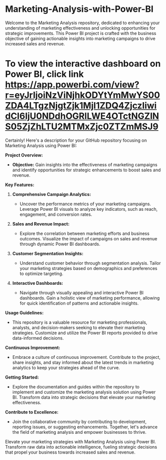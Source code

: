 # Marketing-Analysis-with-Power-BI
Welcome to the Marketing Analysis repository, dedicated to enhancing your understanding of marketing effectiveness and unlocking opportunities for strategic improvements. This Power BI project is crafted with the business objective of gaining actionable insights into marketing campaigns to drive increased sales and revenue.
# To view the interactive dashboard on Power BI, click link https://app.powerbi.com/view?r=eyJrIjoiNzViNjhkODYtYmMwYS00ZDA4LTgzNjgtZjk1MjI1ZDQ4ZjczIiwidCI6IjU0NDdhOGRlLWE4OTctNGZlNS05ZjZhLTU2MTMxZjc0ZTZmMSJ9 
Certainly! Here's a description for your GitHub repository focusing on Marketing Analysis using Power BI:


**Project Overview:**
- **Objective:** Gain insights into the effectiveness of marketing campaigns and identify opportunities for strategic enhancements to boost sales and revenue.

**Key Features:**
1. **Comprehensive Campaign Analytics:**
   - Uncover the performance metrics of your marketing campaigns. Leverage Power BI visuals to analyze key indicators, such as reach, engagement, and conversion rates.

2. **Sales and Revenue Impact:**
   - Explore the correlation between marketing efforts and business outcomes. Visualize the impact of campaigns on sales and revenue through dynamic Power BI dashboards.

3. **Customer Segmentation Insights:**
   - Understand customer behavior through segmentation analysis. Tailor your marketing strategies based on demographics and preferences to optimize targeting.

4. **Interactive Dashboards:**
   - Navigate through visually appealing and interactive Power BI dashboards. Gain a holistic view of marketing performance, allowing for quick identification of patterns and actionable insights.

**Usage Guidelines:**
- This repository is a valuable resource for marketing professionals, analysts, and decision-makers seeking to elevate their marketing strategies. Customize and utilize the Power BI reports provided to drive data-informed decisions.

**Continuous Improvement:**
- Embrace a culture of continuous improvement. Contribute to the project, share insights, and stay informed about the latest trends in marketing analytics to keep your strategies ahead of the curve.

**Getting Started:**
- Explore the documentation and guides within the repository to implement and customize the marketing analysis solution using Power BI. Transform data into strategic decisions that elevate your marketing effectiveness.

**Contribute to Excellence:**
- Join the collaborative community by contributing to development, reporting issues, or suggesting enhancements. Together, let's advance the field of marketing analysis and empower businesses to thrive.

Elevate your marketing strategies with Marketing Analysis using Power BI. Transform raw data into actionable intelligence, fueling strategic decisions that propel your business towards increased sales and revenue.
